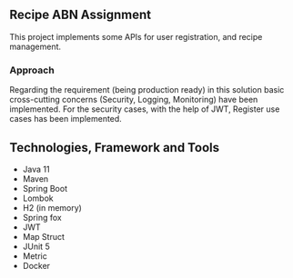 ## Recipe ABN Assignment
This project implements some APIs for user registration, and recipe management.

### Approach
Regarding the requirement (being production ready) in this solution basic cross-cutting concerns (Security, Logging, Monitoring) have been implemented.
For the security cases, with the help of JWT, Register use cases has been implemented.


## Technologies, Framework and Tools
- Java 11
- Maven
- Spring Boot
- Lombok
- H2 (in memory)
- Spring fox
- JWT
- Map Struct
- JUnit 5
- Metric
- Docker